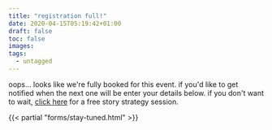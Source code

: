 ```yaml
---
title: "registration full!"
date: 2020-04-15T05:19:42+01:00
draft: false
toc: false
images:
tags:
  - untagged
---
```


oops... looks like we're fully booked for this event. if you'd like to get notified when the next one will be enter your details below. if you don't want to wait, [click here](/) for a free story strategy session.

{{< partial "forms/stay-tuned.html" >}}
